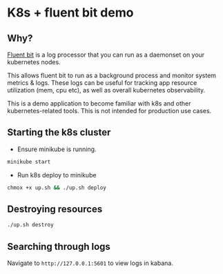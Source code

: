 # K8s + fluent bit demo

## Why?

[Fluent bit](https://fluentbit.io/) is a log processor that you can run as a daemonset on your kubernetes nodes.

This allows fluent bit to run as a background process and monitor system metrics & logs. These logs can be useful for tracking app resource utilization (mem, cpu etc), as well as overall kubernetes observability.

This is a demo application to become familiar with k8s and other kubernetes-related tools. This is not intended for production use cases.

## Starting the k8s cluster

- Ensure minikube is running.

```bash
minikube start
```

- Run k8s deploy to minikube

```bash
chmox +x up.sh && ./up.sh deploy
```

## Destroying resources

```bash
./up.sh destroy
```

## Searching through logs

Navigate to `http://127.0.0.1:5601` to view logs in kabana.